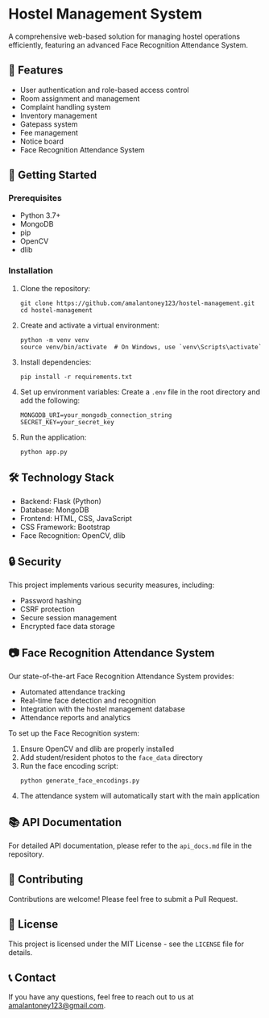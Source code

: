 # Hostel Management System

A comprehensive web-based solution for managing hostel operations efficiently, featuring an advanced Face Recognition Attendance System.

## 🌟 Features

- User authentication and role-based access control
- Room assignment and management
- Complaint handling system
- Inventory management
- Gatepass system
- Fee management
- Notice board
- Face Recognition Attendance System

## 🚀 Getting Started

### Prerequisites

- Python 3.7+
- MongoDB
- pip
- OpenCV
- dlib

### Installation

1. Clone the repository:
   ```
   git clone https://github.com/amalantoney123/hostel-management.git
   cd hostel-management
   ```

2. Create and activate a virtual environment:
   ```
   python -m venv venv
   source venv/bin/activate  # On Windows, use `venv\Scripts\activate`
   ```

3. Install dependencies:
   ```
   pip install -r requirements.txt
   ```

4. Set up environment variables:
   Create a `.env` file in the root directory and add the following:
   ```
   MONGODB_URI=your_mongodb_connection_string
   SECRET_KEY=your_secret_key
   ```

5. Run the application:
   ```
   python app.py
   ```

## 🛠️ Technology Stack

- Backend: Flask (Python)
- Database: MongoDB
- Frontend: HTML, CSS, JavaScript
- CSS Framework: Bootstrap
- Face Recognition: OpenCV, dlib

## 🔒 Security

This project implements various security measures, including:

- Password hashing
- CSRF protection
- Secure session management
- Encrypted face data storage

## 📷 Face Recognition Attendance System

Our state-of-the-art Face Recognition Attendance System provides:

- Automated attendance tracking
- Real-time face detection and recognition
- Integration with the hostel management database
- Attendance reports and analytics

To set up the Face Recognition system:

1. Ensure OpenCV and dlib are properly installed
2. Add student/resident photos to the `face_data` directory
3. Run the face encoding script:
   ```
   python generate_face_encodings.py
   ```
4. The attendance system will automatically start with the main application

## 📚 API Documentation

For detailed API documentation, please refer to the `api_docs.md` file in the repository.

## 🤝 Contributing

Contributions are welcome! Please feel free to submit a Pull Request.

## 📄 License

This project is licensed under the MIT License - see the `LICENSE` file for details.

## 📞 Contact

If you have any questions, feel free to reach out to us at [amalantoney123@gmail.com](mailto:amalantoney123@gmail.com).

